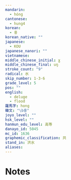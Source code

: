 ```yaml
---
mandarin:
  - hóng
cantonese:
  - hung4
korean:
  - 홍
korean_native: ""
japanese:
  - KOU
japanese_nanori: ""
vietnamese:
middle_chinese_initial: ɣ
middle_chinese_final: uŋ
stroke_count: "9"
radical: 水
skip_number: 1-3-6
grade_level: 5
pos: ""
english:
  - deluge
  - flood
羅馬字: hong
韓文: "\b홍"
joyo_level: ""
hsk_level: ""
hanmun_edu_level: 高等
danayo_id: 5045
mc_id: 1636
graphemic_classification: 共
stand_in: 洪水
aliases:
---
```


# Notes
